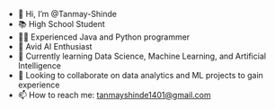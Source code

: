 - 👋 Hi, I’m @Tanmay-Shinde
- 📚 High School Student
- 👨‍💻 Experienced Java and Python programmer
- 🤖 Avid AI Enthusiast
- 🌱 Currently learning Data Science, Machine Learning, and Artificial Intelligence
- 💞️ Looking to collaborate on data analytics and ML projects to gain experience
- 📫 How to reach me: tanmayshinde1401@gmail.com

